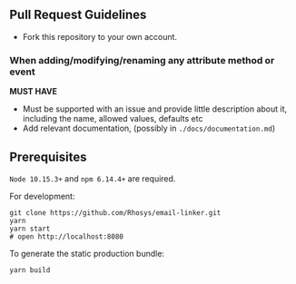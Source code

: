## Pull Request Guidelines

- Fork this repository to your own account.

### When adding/modifying/renaming any attribute method or event 
  **MUST HAVE**
  - Must be supported with an issue and provide little description about it, including the name, allowed values, defaults etc
  - Add relevant documentation, (possibly in `./docs/documentation.md`)

## Prerequisites
`Node 10.15.3+` and `npm 6.14.4+` are required.

For development:
```shell
git clone https://github.com/Rhosys/email-linker.git
yarn
yarn start
# open http://localhost:8080
```

To generate the static production bundle:
```shell
yarn build
```
